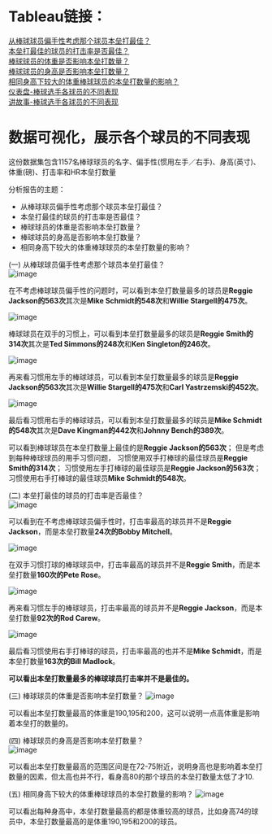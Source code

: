 # Tableau链接：  
[从棒球球员偏手性考虑那个球员本垒打最佳？](https://public.tableau.com/profile/li.bokai#!/vizhome/baseball-2/1)  
[本垒打最佳的球员的打击率是否最佳？](https://public.tableau.com/profile/li.bokai#!/vizhome/baseball-2/2)  
[棒球球员的体重是否影响本垒打数量？](https://public.tableau.com/profile/li.bokai#!/vizhome/baseball-2/3)  
[棒球球员的身高是否影响本垒打数量？](https://public.tableau.com/profile/li.bokai#!/vizhome/baseball-2/4)  
[相同身高下较大的体重棒球球员的本垒打数量的影响？](https://public.tableau.com/profile/li.bokai#!/vizhome/baseball-2/5)  
[仪表盘-棒球选手各球员的不同表现](https://public.tableau.com/profile/li.bokai#!/vizhome/baseball-2/1_1)  
[讲故事-棒球选手各球员的不同表现](https://public.tableau.com/profile/li.bokai#!/vizhome/baseball-2/1_2)  


# 数据可视化，展示各个球员的不同表现

这份数据集包含1157名棒球球员的名字、偏手性(惯用左手／右手)、身高(英寸)、体重(磅)、打击率和HR本垒打数量


分析报告的主题：
* 从棒球球员偏手性考虑那个球员本垒打最佳？
* 本垒打最佳的球员的打击率是否最佳？
* 棒球球员的体重是否影响本垒打数量？
* 棒球球员的身高是否影响本垒打数量？
* 相同身高下较大的体重棒球球员的本垒打数量的影响？

(一) 从棒球球员偏手性考虑那个球员本垒打最佳？  
![image](https://note.youdao.com/yws/api/personal/file/53202457620A47CF810258EFF07531A2?method=download&shareKey=04712cb6aa6d39370e386330309b2d9d)

在不考虑棒球球员偏手性的问题时，可以看到本垒打数量最多的球员是**Reggie Jackson的563次**其次是**Mike Schmidt的548次**和**Willie Stargell的475次**。

![image](https://note.youdao.com/yws/api/personal/file/D1FF491805C64CCA8E9741346482F343?method=download&shareKey=12af2d7d375a3359ffbbba670cbf58e0)

棒球球员在双手的习惯上，可以看到本垒打数量最多的球员是**Reggie Smith的314次**其次是**Ted Simmons的248次**和**Ken Singleton的246次**。

![image](https://note.youdao.com/yws/api/personal/file/59F7F11BB354459ABC2884D9D2B66CD6?method=download&shareKey=564cb295fa41710cfd191de175d202f5)

再来看习惯用左手的棒球球员，可以看到本垒打数量最多的球员是**Reggie Jackson的563次**其次是**Willie Stargell的475次**和**Carl Yastrzemski的452次**。  

![image](https://note.youdao.com/yws/api/personal/file/705047EB4447470E97197A5E995C5197?method=download&shareKey=f58658ed20480d4eb184bd298e3ffe60)

最后看习惯用右手的棒球球员，可以看到本垒打数量最多的球员是**Mike Schmidt的548次**其次是**Dave Kingman的442次**和**Johnny Bench的389次**。

可以看到棒球球员在本垒打数量上最佳的是**Reggie Jackson的563次**；
但是考虑到每种棒球球员的用手习惯问题，
习惯使用双手打棒球的最佳球员是**Reggie Smith的314次**；
习惯使用左手打棒球的最佳球员是**Reggie Jackson的563次**；
习惯使用右手打棒球的最佳球员**Mike Schmidt的548次**。


(二) 本垒打最佳的球员的打击率是否最佳？  
![image](https://note.youdao.com/yws/api/personal/file/77018167C6524AE1A8358CCFD0B94913?method=download&shareKey=09adcaaad9ccd2215df7d0a7bd688c02)

可以看到在不考虑棒球球员偏手性时，打击率最高的球员并不是**Reggie Jackson**，而是本垒打数量**24次的Bobby Mitchell**。

![image](https://note.youdao.com/yws/api/personal/file/75780131E5154D048E2655C6A5FEFD53?method=download&shareKey=fdd7be82ab9c07723170e29d2374c315)

在双手习惯打球的棒球球员中，打击率最高的球员并不是**Reggie Smith**，而是本垒打数量**160次的Pete Rose**。

![image](https://note.youdao.com/yws/api/personal/file/B3EBC5E1F1274D318236D1CC432410B6?method=download&shareKey=7fcff59dcef4a5c170b1931eadda2893)

再来看习惯左手的棒球球员，打击率最高的球员并不是**Reggie Jackson**，而是本垒打数量**92次的Rod Carew**。

![image](https://note.youdao.com/yws/api/personal/file/421D5CCEB726415F91F2E23D36F07506?method=download&shareKey=ade6ee6928b9b82c3e8906f7ec7a7bb5)

最后看习惯使用右手打棒球的球员，打击率最高的也并不是**Mike Schmidt**，而是本垒打数量**163次的Bill Madlock**。

**可以看出本垒打数量最多的棒球球员打击率并不是最佳的。**

(三) 棒球球员的体重是否影响本垒打数量？
![image](https://note.youdao.com/yws/api/personal/file/EE77A166AA1644D9B2E022E1C296AF82?method=download&shareKey=f2bb99733742326afa6aff43161d0caf)

可以看出本垒打数量最高的体重是190,195和200，这可以说明一点高体重是影响着本垒打的数量的。

(四) 棒球球员的身高是否影响本垒打数量？  
![image](https://note.youdao.com/yws/api/personal/file/52EEE4F0127344A1A501D9ABB48A35E6?method=download&shareKey=e790ffdfe7c6338862dd542972e9f3c2)

可以看出本垒打数量最高的范围区间是在72-75附近，说明身高也是影响着本垒打数量的因素，但太高也并不行，看身高80的那个球员的本垒打数量太低了才10.


(五) 相同身高下较大的体重棒球球员的本垒打数量的影响？
![image](https://note.youdao.com/yws/api/personal/file/5606F2C78D1A447C8456ECF7552B51D9?method=download&shareKey=9b9cd432d92b04997a99a876badd101e)

可以看出每种身高中，本垒打数量最高的都是体重较高的球员，比如身高74的球员中，本垒打数量最高的是体重190,195和200的球员。